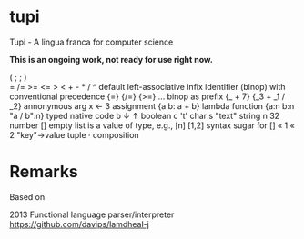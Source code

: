 # tupi
Tupi - A lingua franca for computer science

**This is an ongoing work, not ready for use right now.**

( ; ; )                     
= /= >= <= > < + - * / ^    default left-associative infix identifier (binop) with conventional precedence
{=}  {/=}  {>=} ...         binop as prefix
{_ + 7}  {_3 + _1 / _2}     annonymous arg
x ← 3                       assignment
{a b: a + b}                lambda function
{a:n b:n "a / b":n}         typed native code
b   ↓ ↑                     boolean
c   't'                     char
s   "text"                  string
n   32                      number
[]                          empty list is a value of type, e.g., [n]
[1,2]                       syntax sugar for [] « 1 « 2
"key"→value                 tuple
·                           composition


# Remarks

Based on

2013 Functional language parser/interpreter https://github.com/davips/lamdheal-j


